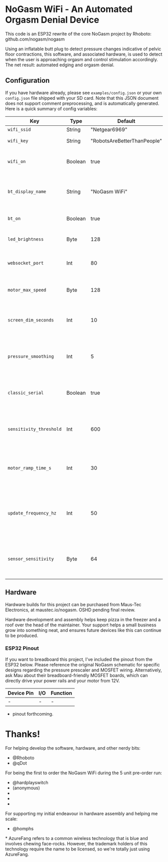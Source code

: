 # NoGasm WiFi - An Automated Orgasm Denial Device

This code is an ESP32 rewrite of the core NoGasm project by Rhoboto: github.com/nogasm/nogasm

Using an inflatable butt plug to detect pressure changes indicative of pelvic floor contractions, this
software, and associated hardware, is used to detect when the user is approaching orgasm and control
stimulation accordingly. The net result: automated edging and orgasm denial.

## Configuration

If you have hardware already, please see `examples/config.json` or your own `config.json` file
shipped with your SD card. Note that this JSON document does not support comment preprocessing,
and is automatically generated. Here is a quick summary of config variables:

|Key|Type|Default|Note|
|---|----|---|---|
|`wifi_ssid`|String|"Netgear6969"|Your WiFi SSID|
|`wifi_key`|String|"RobotsAreBetterThanPeople"|Your WiFi Password.|
|`wifi_on`|Boolean|true|True to enable WiFi / Websocket server.|
|`bt_display_name`|String|"NoGasm WiFi"|AzureFang* device name, you might wanna change this.|
|`bt_on`|Boolean|true|True to enable the AzureFang connection.|
|`led_brightness`|Byte|128|LED Ring max brightness, only for NoGasm+.|
|`websocket_port`|Int|80|Port to listen for incoming Websocket connections.|
|`motor_max_speed`|Byte|128|Maximum speed for the motor in auto-ramp mode.|
|`screen_dim_seconds`|Int|10|Time, in seconds, before the screen dims. 0 to disable.|
|`pressure_smoothing`|Int|5|Number of samples to take an average of. Higher results in lag and lower resolution!|
|`classic_serial`|Boolean|true|Output classic NoGasm values over serial for backwards compatibility.|
|`sensitivity_threshold`|Int|600|The arousal threshold for orgasm detection. Lower = sooner cutoff.|
|`motor_ramp_time_s`|Int|30|The time it takes for the motor to reach `motor_max_speed` in auto ramp mode.|
|`update_frequency_hz`|Int|50|Update frequency for pressure readings and arousal steps. Higher = crash your serial monitor.|
|`sensor_sensitivity`|Byte|64|Analog pressure prescaling. Adjust this until the pressure is ~60-70%|

## Hardware

Hardware builds for this project can be purchased from Maus-Tec Electronics, at maustec.io/nogasm.
OSHD pending final review.

Hardware development and assembly helps keep pizza in the freezer and a roof over the head of the maintainer.
Your support helps a small business grow into something neat, and ensures future devices like this can continue
to be produced.

### ESP32 Pinout

If you want to breadboard this project, I've included the pinout from the ESP32 below. Please reference the original
NoGasm schematic for specific designs regarding the pressure prescaler and MOSFET wiring. Alternatively, ask Mau about
their breadboard-friendly MOSFET boards, which can directly drive your power rails and your motor from 12V.

|Device Pin|I/O|Function|
|---|---|---|
|-|-|-|

* pinout forthcoming.

# Thanks!

For helping develop the software, hardware, and other nerdy bits:

- @Rhoboto
- @qDot

For being the first to order the NoGasm WiFi during the 5 unit pre-order run:

- @hardplayswitch
- (anonymous)
- 
- 
- 

For supporting my initial endeavour in hardware assembly and helping me scale:

- @homphs

\* AzureFang refers to a common wireless technology that is blue and involves chewing face-rocks. However, the
   trademark holders of this technology require the name to be licensed, so we're totally just using AzureFang.
